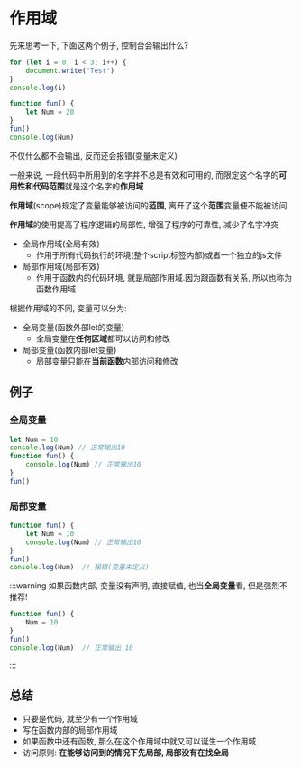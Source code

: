 # 作用域

先来思考一下, 下面这两个例子, 控制台会输出什么?

```js
for (let i = 0; i < 3; i++) {
    document.write("Test")
}
console.log(i)
```

```js
function fun() {
    let Num = 20
}
fun()
console.log(Num)
```

不仅什么都不会输出, 反而还会报错(变量未定义)

一般来说, 一段代码中所用到的名字并不总是有效和可用的, 而限定这个名字的**可用性和代码范围**就是这个名字的**作用域**

**作用域**(scope)规定了变量能够被访问的**范围**, 离开了这个**范围**变量便不能被访问

**作用域**的使用提高了程序逻辑的局部性, 增强了程序的可靠性, 减少了名字冲突

* 全局作用域(全局有效)
  * 作用于所有代码执行的环境(整个script标签内部)或者一个独立的js文件
* 局部作用域(局部有效)
  * 作用于函数内的代码环境, 就是局部作用域.因为跟函数有关系, 所以也称为函数作用域

根据作用域的不同, 变量可以分为:

* 全局变量(函数外部let的变量)
  * 全局变量在**任何区域**都可以访问和修改
* 局部变量(函数内部let变量)
  * 局部变量只能在**当前函数**内部访问和修改

## 例子

### 全局变量

```js
let Num = 10
console.log(Num) // 正常输出10
function fun() {
    console.log(Num) // 正常输出10
}
fun()
```

### 局部变量

```js
function fun() {
    let Num = 10
    console.log(Num) // 正常输出10
}
fun()
console.log(Num)  // 报错(变量未定义)
```

:::warning
如果函数内部, 变量没有声明, 直接赋值, 也当**全局变量**看, 但是强烈不推荐!

```js
function fun() {
    Num = 10
}
fun()
console.log(Num)  // 正常输出 10
```
:::

## 总结

* 只要是代码, 就至少有一个作用域
* 写在函数内部的局部作用域
* 如果函数中还有函数, 那么在这个作用域中就又可以诞生一个作用域
* 访问原则: **在能够访问到的情况下先局部, 局部没有在找全局**
